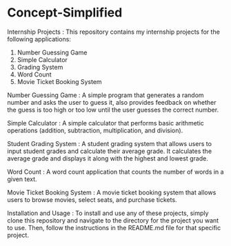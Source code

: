 # Concept-Simplified
Internship Projects :
This repository contains my internship projects for the following applications:

1) Number Guessing Game
2) Simple Calculator
3) Grading System
4) Word Count
5) Movie Ticket Booking System

Number Guessing Game :
A simple program that generates a random number and asks the user to guess it, also provides feedback on whether the guess is too high or too low until the user guesses the correct number.

Simple Calculator :
A simple calculator that performs basic arithmetic operations (addition, subtraction, multiplication, and division).

Student Grading System :
A student grading system that allows users to input student grades and calculate their average grade. It calculates the average grade and displays it along with the highest and lowest grade.

Word Count :
A word count application that counts the number of words in a given text.

Movie Ticket Booking System :
A movie ticket booking system that allows users to browse movies, select seats, and purchase tickets.

Installation and Usage :
To install and use any of these projects, simply clone this repository and navigate to the directory for the project you want to use. Then, follow the instructions in the README.md file for that specific project.
